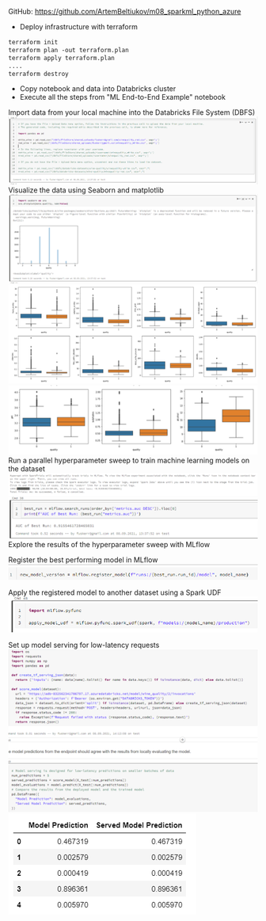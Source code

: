 GitHub: https://github.com/ArtemBeltiukov/m08_sparkml_python_azure
* Deploy infrastructure with terraform
```
terraform init
terraform plan -out terraform.plan
terraform apply terraform.plan
....
terraform destroy
```
* Copy notebook and data into Databricks cluster
* Execute all the steps from "ML End-to-End Example" notebook

Import data from your local machine into the Databricks File System (DBFS)
![img_1.png](screenshots/img_1.png)
Visualize the data using Seaborn and matplotlib
![img.png](screenshots/img.png)
![img_2.png](screenshots/img_2.png)
![img_3.png](screenshots/img_3.png)
Run a parallel hyperparameter sweep to train machine learning models on the dataset
![img_4.png](screenshots/img_4.png)
![img_5.png](screenshots/img_5.png)
Explore the results of the hyperparameter sweep with MLflow

Register the best performing model in MLflow
![img_6.png](screenshots/img_6.png)

Apply the registered model to another dataset using a Spark UDF
![img_7.png](screenshots/img_7.png)

Set up model serving for low-latency requests
![img_8.png](screenshots/img_8.png)
![img_9.png](screenshots/img_9.png)

